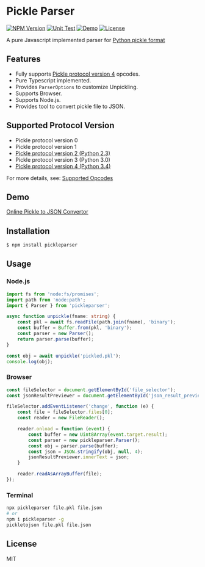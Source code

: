 # Pickle Parser
[![NPM Version](https://img.shields.io/npm/v/pickleparser?logo=npm)](https://www.npmjs.com/package/pickleparser)
[![Unit Test](https://github.com/ewfian/pickleparser/actions/workflows/unit_test.yml/badge.svg)](https://github.com/ewfian/pickleparser/actions/workflows/unit_test.yml)
[![Demo](https://img.shields.io/badge/online-demo-blue.svg)](https://ewfian.github.io/pickleparser/)
[![License](https://img.shields.io/github/license/ewfian/pickleparser)](https://github.com/ewfian/pickleparser)

A pure Javascript implemented parser for [Python pickle format](https://docs.python.org/3.11/library/pickle.html)


## Features

* Fully supports [Pickle protocol version 4](https://peps.python.org/pep-3154/) opcodes.
* Pure Typescript implemented.
* Provides `ParserOptions` to customize Unpickling.
* Supports Browser.
* Supports Node.js.
* Provides tool to convert pickle file to JSON.

## Supported Protocol Version

* Pickle protocol version 0
* Pickle protocol version 1
* [Pickle protocol version 2 (Python 2.3)](https://peps.python.org/pep-0307/)
* Pickle protocol version 3 (Python 3.0)
* [Pickle protocol version 4 (Python 3.4)](https://peps.python.org/pep-3154/)

For more details, see: [Supported Opcodes](./SUPPORTED_OPCODES.md)

## Demo
[Online Pickle to JSON Convertor](https://ewfian.github.io/pickleparser/)

## Installation

```sh
$ npm install pickleparser
```

## Usage

### Node.js
```typescript
import fs from 'node:fs/promises';
import path from 'node:path';
import { Parser } from 'pickleparser';

async function unpickle(fname: string) {
    const pkl = await fs.readFile(path.join(fname), 'binary');
    const buffer = Buffer.from(pkl, 'binary');
    const parser = new Parser();
    return parser.parse(buffer);
}

const obj = await unpickle('pickled.pkl');
console.log(obj);
```


### Browser

```javascript
const fileSelector = document.getElementById('file_selector');
const jsonResultPreviewer = document.getElementById('json_result_previewer');

fileSelector.addEventListener('change', function (e) {
    const file = fileSelector.files[0];
    const reader = new FileReader();

    reader.onload = function (event) {
        const buffer = new Uint8Array(event.target.result);
        const parser = new pickleparser.Parser();
        const obj = parser.parse(buffer);
        const json = JSON.stringify(obj, null, 4);
        jsonResultPreviewer.innerText = json;
    }

    reader.readAsArrayBuffer(file);
});
```

### Terminal

```bash
npx pickleparser file.pkl file.json
# or
npm i pickleparser -g
pickletojson file.pkl file.json
```


## License

MIT